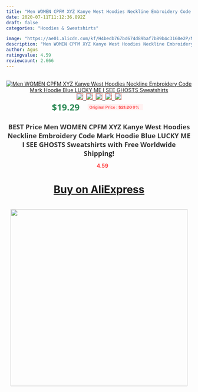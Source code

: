 ```yaml
---
title: "Men WOMEN CPFM XYZ Kanye West Hoodies Neckline Embroidery Code Mark Hoodie Blue LUCKY ME I SEE GHOSTS Sweatshirts"
date: 2020-07-11T11:12:36.892Z
draft: false
categories: "Hoodies & Sweatshirts"

image: "https://ae01.alicdn.com/kf/H4bedb767bd674d89baf7b89b4c3160e2P/Men-WOMEN-CPFM-XYZ-Kanye-West-Hoodies-Neckline-Embroidery-Code-Mark-Hoodie-Blue-LUCKY-ME-I.jpg"
description: "Men WOMEN CPFM XYZ Kanye West Hoodies Neckline Embroidery Code Mark Hoodie Blue LUCKY ME I SEE GHOSTS Sweatshirts"
author: Agus
ratingvalue: 4.59
reviewcount: 2.666
---
```

<br>
<div style="text-align: center;">
<a href="https://s.click.aliexpress.com/e/_AE5bV7" target="_blank" rel="nofollow noopener noreferrer"><img alt="Men WOMEN CPFM XYZ Kanye West Hoodies Neckline Embroidery Code Mark Hoodie Blue LUCKY ME I SEE GHOSTS Sweatshirts" class="magnifier-image" src="https://ae01.alicdn.com/kf/H4bedb767bd674d89baf7b89b4c3160e2P/Men-WOMEN-CPFM-XYZ-Kanye-West-Hoodies-Neckline-Embroidery-Code-Mark-Hoodie-Blue-LUCKY-ME-I.jpg_640x640.jpg">
<br>
<img style="border:1px solid salmon" src="https://ae01.alicdn.com/kf/H4bedb767bd674d89baf7b89b4c3160e2P/Men-WOMEN-CPFM-XYZ-Kanye-West-Hoodies-Neckline-Embroidery-Code-Mark-Hoodie-Blue-LUCKY-ME-I.jpg_120x120.jpg">&nbsp;&nbsp;<img style="border:1px solid salmon" src="https://ae01.alicdn.com/kf/Hfc15c8caedcf433c9a49b6bd0b9c72be6/Men-WOMEN-CPFM-XYZ-Kanye-West-Hoodies-Neckline-Embroidery-Code-Mark-Hoodie-Blue-LUCKY-ME-I.jpg_120x120.jpg">&nbsp;&nbsp;<img style="border:1px solid salmon" src="https://ae01.alicdn.com/kf/Hb128de98179a43b0946b3a9152757b92H/Men-WOMEN-CPFM-XYZ-Kanye-West-Hoodies-Neckline-Embroidery-Code-Mark-Hoodie-Blue-LUCKY-ME-I.jpg_120x120.jpg">&nbsp;&nbsp;<img style="border:1px solid salmon" src="https://ae01.alicdn.com/kf/Hc93af6b1b97140bdaf543ee31cb53336M/Men-WOMEN-CPFM-XYZ-Kanye-West-Hoodies-Neckline-Embroidery-Code-Mark-Hoodie-Blue-LUCKY-ME-I.jpg_120x120.jpg">&nbsp;&nbsp;<img style="border:1px solid salmon" src="https://ae01.alicdn.com/kf/Hbeb4b4d9fd8a4f4a8bdcece812df1b7c9/Men-WOMEN-CPFM-XYZ-Kanye-West-Hoodies-Neckline-Embroidery-Code-Mark-Hoodie-Blue-LUCKY-ME-I.jpg_120x120.jpg"></a></div><br0>
<div style="text-align: center;"><span style="background-color: white; border: 0px; box-sizing: border-box; color: seagreen; display: inline-block; font-family: &quot;open sans&quot; , &quot;arial&quot; , &quot;helvetica&quot; , sans-serif , &quot;heiti&quot;; font-size: 24px; font-stretch: inherit; font-weight: 700; line-height: inherit; margin: 0px 10px 0px 0px; padding: 0px; vertical-align: middle;">$19.29 </span>
<span style="background: rgb(255 , 241 , 241); border-radius: 3px; border: 0px; box-sizing: border-box; color: #ff4747; display: inline-block; font-family: inherit; font-size: 12px; font-stretch: inherit; font-style: inherit; font-variant: inherit; font-weight: 600; line-height: inherit; margin: 0px; padding: 2px 5px; transform: scale(0.9); vertical-align: middle;">Original Price : <b style="text-decoration: line-through;">$21.20 </b> 9%&nbsp;&nbsp;</span></div>
<h1 style="color: #333333; display: inline-block; font-family: &quot;open sans&quot; , &quot;arial&quot; , &quot;helvetica&quot; , sans-serif , &quot;heiti&quot;; font-size: 18px; font-stretch: inherit; font-weight: 700; text-align: center;">BEST Price Men WOMEN CPFM XYZ Kanye West Hoodies Neckline Embroidery Code Mark Hoodie Blue LUCKY ME I SEE GHOSTS Sweatshirts with Free Worldwide Shipping!</h1>
<div style="color: #ff4747; text-align: center;">
<img src="https://4.bp.blogspot.com/-M0ZcTcb-5uY/XleCXlxnR4I/AAAAAAAAAEc/OrjgMkXV1oMQFaCRZj5HQwOCBcu3w1FegCPcBGAYYCw/s1600/star.png" style="height: 15px;">&nbsp;<b>4.59</b></div>
<div class="button_cont" align="center"><a class="buynow_a" href="https://s.click.aliexpress.com/e/_AE5bV7" target="_blank" rel="nofollow noopener noreferrer"><H1>Buy on AliExpress</H1></a></div><br>
<div class="separator" style="clear: both; text-align: center;">
<img src="https://lh3.googleusercontent.com/-pTy5HemUv9M/XlePHvY0dAI/AAAAAAAAAE4/0nX5iRUoIWY8eMW9Dpxeirr157OZliDIgCLcBGAsYHQ/s1600/badge.gif" width="480">
</div>
